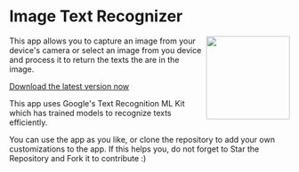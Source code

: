 # Image Text Recognizer
<img src="https://github.com/GouravKhunger/TextRecognizer/blob/master/app/src/main/res/drawable/logo.png?raw=true" height="150px" width="150px" align="right"/>

This app allows you to capture an image from your device's camera or select an image from you device and process it to return the texts the are in the image.

[Download  the latest version now](https://github.com/GouravKhunger/TextRecognizer/releases)

This app uses Google's Text Recognition ML Kit which has trained models to recognize texts efficiently.

You can use the app as you like, or clone the repository to add your own customizations to the app.
If this helps you, do not forget to Star the Repository and Fork it to contribute :)
